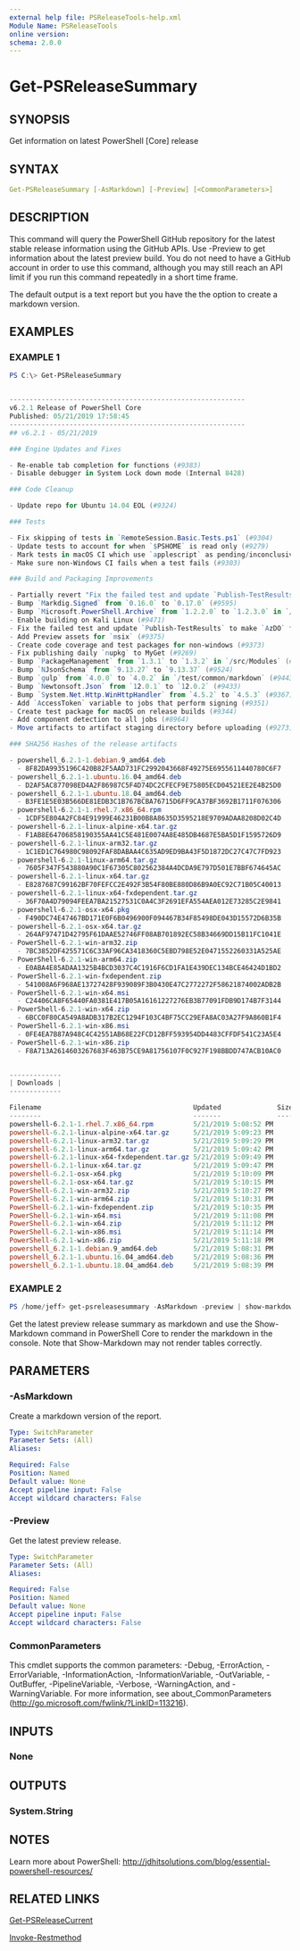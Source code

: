 ```yaml
---
external help file: PSReleaseTools-help.xml
Module Name: PSReleaseTools
online version:
schema: 2.0.0
---
```


# Get-PSReleaseSummary

## SYNOPSIS

Get information on latest PowerShell [Core] release

## SYNTAX

```yaml
Get-PSReleaseSummary [-AsMarkdown] [-Preview] [<CommonParameters>]
```

## DESCRIPTION

This command will query the PowerShell GitHub repository for the latest stable release information using the GitHub APIs. Use -Preview to get information about the latest preview build. You do not need to have a GitHub account in order to use this command, although you may still reach an API limit if you run this command repeatedly in a short time frame.

The default output is a text report but you have the the option to create a markdown version.

## EXAMPLES

### EXAMPLE 1

```powershell
PS C:\> Get-PSReleaseSummary


-----------------------------------------------------------
v6.2.1 Release of PowerShell Core
Published: 05/21/2019 17:58:45
-----------------------------------------------------------
## v6.2.1 - 05/21/2019

### Engine Updates and Fixes

- Re-enable tab completion for functions (#9383)
- Disable debugger in System Lock down mode (Internal 8428)

### Code Cleanup

- Update repo for Ubuntu 14.04 EOL (#9324)

### Tests

- Fix skipping of tests in `RemoteSession.Basic.Tests.ps1` (#9304)
- Update tests to account for when `$PSHOME` is read only (#9279)
- Mark tests in macOS CI which use `applescript` as pending/inconclusive (#9352)
- Make sure non-Windows CI fails when a test fails (#9303)

### Build and Packaging Improvements

- Partially revert "Fix the failed test and update `Publish-TestResults` to make `AzDO` fail the task when any tests failed (#9457)"
- Bump `Markdig.Signed` from `0.16.0` to `0.17.0` (#9595)
- Bump `Microsoft.PowerShell.Archive` from `1.2.2.0` to `1.2.3.0` in `/src/Modules` (#9594)
- Enable building on Kali Linux (#9471)
- Fix the failed test and update `Publish-TestResults` to make `AzDO` fail the task when any tests failed (#9457)
- Add Preview assets for `msix` (#9375)
- Create code coverage and test packages for non-windows (#9373)
- Fix publishing daily `nupkg` to MyGet (#9269)
- Bump `PackageManagement` from `1.3.1` to `1.3.2` in `/src/Modules` (#9568)
- Bump `NJsonSchema` from `9.13.27` to `9.13.37` (#9524)
- Bump `gulp` from `4.0.0` to `4.0.2` in `/test/common/markdown` (#9443)
- Bump `Newtonsoft.Json` from `12.0.1` to `12.0.2` (#9433)
- Bump `System.Net.Http.WinHttpHandler` from `4.5.2` to `4.5.3` (#9367)
- Add `AccessToken` variable to jobs that perform signing (#9351)
- Create test package for macOS on release builds (#9344)
- Add component detection to all jobs (#8964)
- Move artifacts to artifact staging directory before uploading (#9273)

### SHA256 Hashes of the release artifacts

- powershell_6.2.1-1.debian.9_amd64.deb
  - 8F82DA9935196C420B82F5AAD731FC2992043668F49275E6955611440780C6F7
- powershell_6.2.1-1.ubuntu.16.04_amd64.deb
  - D2AF5AC877098ED4A2F86987C5F4D74DC2CFECF9E75805ECD04521EE2E4B25D0
- powershell_6.2.1-1.ubuntu.18.04_amd64.deb
  - B3FE1E5E03B566DE81EDB3C1B767BCBA76715D6FF9CA37BF3692B1711F076306
- powershell-6.2.1-1.rhel.7.x86_64.rpm
  - 1CDF5E804A2FC84E91999E46231B00B8A8635D3595218E9709ADAA8208D02C4D
- powershell-6.2.1-linux-alpine-x64.tar.gz
  - F1AB8E64706858190355AA41C5E481E0074A8E485DB4687E5BA5D1F1595726D9
- powershell-6.2.1-linux-arm32.tar.gz
  - 1C1ED1C764980C98092FAF8DABAA4C635AD9ED9BA43F5D1872DC27C47C7FD923
- powershell-6.2.1-linux-arm64.tar.gz
  - 7605F347F543880A90C1F67305C802562384A4DCDA9E797D501E7BBF674645AC
- powershell-6.2.1-linux-x64.tar.gz
  - E8287687C99162BF70FEFCC2E492F3B54F80BE880D86B9A0EC92C71B05C40013
- powershell-6.2.1-linux-x64-fxdependent.tar.gz
  - 36F70A4D79094FEEA7BA21527531C0A4C3F2691EFA554AEA012E73285C2E9841
- powershell-6.2.1-osx-x64.pkg
  - F490DC74E47467BD171E0F6B0496900F094467B34F85498DE043D15572D6B35B
- powershell-6.2.1-osx-x64.tar.gz
  - 264AF97471D42795F61DAAE52746FF08AB701892EC58B34669DD15B11FC1041E
- PowerShell-6.2.1-win-arm32.zip
  - 7BC3852DF425571C6C33AF96CA3418360C5EBD798E52E0471552260331A525AE
- PowerShell-6.2.1-win-arm64.zip
  - E0ABA4E85ADAA1325B4BCD3037C4C1916F6CD1FA1E439DEC134BCE46424D1BD2
- PowerShell-6.2.1-win-fxdependent.zip
  - 541008A6F968AE13727428F939089F3B0430E47C2772272F58621874002ADB2B
- PowerShell-6.2.1-win-x64.msi
  - C24406CA8F65440FA0381E417B05A16161227276EB3B77091FDB9D174B7F3144
- PowerShell-6.2.1-win-x64.zip
  - 6BCC0F80CA549A8ADB317B2EC1294F103C4BF75CC29EFA8AC03A27F9A860B1F4
- PowerShell-6.2.1-win-x86.msi
  - 0FE4EA7B87A948C4C42551AB68E22FCD12BFF593954DD4483CFFDF541C23A5E4
- PowerShell-6.2.1-win-x86.zip
  - F8A713A2614603267683F463B75CE9A81756107F0C927F198BBDD747ACB10AC0


-------------
| Downloads |
-------------

Filename                                      Updated              SizeMB
--------                                      -------              ------
powershell-6.2.1-1.rhel.7.x86_64.rpm          5/21/2019 5:08:52 PM     55
powershell-6.2.1-linux-alpine-x64.tar.gz      5/21/2019 5:09:23 PM     42
powershell-6.2.1-linux-arm32.tar.gz           5/21/2019 5:09:29 PM     42
powershell-6.2.1-linux-arm64.tar.gz           5/21/2019 5:09:42 PM     41
powershell-6.2.1-linux-x64-fxdependent.tar.gz 5/21/2019 5:09:49 PM     25
powershell-6.2.1-linux-x64.tar.gz             5/21/2019 5:09:47 PM     55
powershell-6.2.1-osx-x64.pkg                  5/21/2019 5:10:09 PM     54
powershell-6.2.1-osx-x64.tar.gz               5/21/2019 5:10:15 PM     54
PowerShell-6.2.1-win-arm32.zip                5/21/2019 5:10:27 PM     39
PowerShell-6.2.1-win-arm64.zip                5/21/2019 5:10:31 PM     39
PowerShell-6.2.1-win-fxdependent.zip          5/21/2019 5:10:35 PM     27
PowerShell-6.2.1-win-x64.msi                  5/21/2019 5:11:08 PM     55
PowerShell-6.2.1-win-x64.zip                  5/21/2019 5:11:12 PM     56
PowerShell-6.2.1-win-x86.msi                  5/21/2019 5:11:14 PM     50
PowerShell-6.2.1-win-x86.zip                  5/21/2019 5:11:18 PM     51
powershell_6.2.1-1.debian.9_amd64.deb         5/21/2019 5:08:31 PM     55
powershell_6.2.1-1.ubuntu.16.04_amd64.deb     5/21/2019 5:08:36 PM     55
powershell_6.2.1-1.ubuntu.18.04_amd64.deb     5/21/2019 5:08:39 PM     55

```

### EXAMPLE 2

```powershell
PS /home/jeff> get-psreleasesummary -AsMarkdown -preview | show-markdown
```

Get the latest preview release summary as markdown and use the Show-Markdown command in PowerShell Core to render the markdown in the console. Note that Show-Markdown may not render tables correctly.

## PARAMETERS

### -AsMarkdown

Create a markdown version of the report.

```yaml
Type: SwitchParameter
Parameter Sets: (All)
Aliases:

Required: False
Position: Named
Default value: None
Accept pipeline input: False
Accept wildcard characters: False
```

### -Preview

Get the latest preview release.

```yaml
Type: SwitchParameter
Parameter Sets: (All)
Aliases:

Required: False
Position: Named
Default value: None
Accept pipeline input: False
Accept wildcard characters: False
```

### CommonParameters

This cmdlet supports the common parameters: -Debug, -ErrorAction, -ErrorVariable, -InformationAction, -InformationVariable, -OutVariable, -OutBuffer, -PipelineVariable, -Verbose, -WarningAction, and -WarningVariable. For more information, see about_CommonParameters (http://go.microsoft.com/fwlink/?LinkID=113216).

## INPUTS

### None

## OUTPUTS

### System.String

## NOTES

Learn more about PowerShell: http://jdhitsolutions.com/blog/essential-powershell-resources/

## RELATED LINKS

[Get-PSReleaseCurrent]()

[Invoke-Restmethod]()
